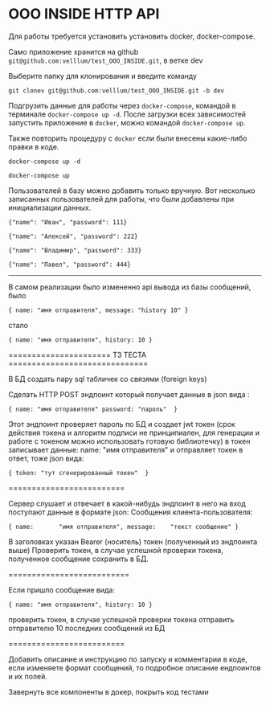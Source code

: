 # ООО INSIDE HTTP API

Для работы требуется установить установить docker, docker-compose.

Само приложение хранится на github `git@github.com:velllum/test_OOO_INSIDE.git`, в ветке dev

Выберите папку для клонирования и введите команду 

`git clonev git@github.com:velllum/test_OOO_INSIDE.git -b dev`

Подгрузить данные для работы через `docker-compose`, командой в терминале `docker-compose up -d`.
После загрузки всех зависимостей запустить приложение в `docker`, можно командой `docker-compose up`.

Также повторить процедуру с `docker` если были внесены какие-либо правки в коде.

`docker-compose up -d`

`docker-compose up`


Пользователей в базу можно добавить только вручную.
Вот несколько записанных пользователей для работы, что были добавлены при инициализации данных.

`{"name": "Иван", "password": 111}`

`{"name": "Алексей", "password": 222}`

`{"name": "Владимир", "password": 333}`

`{"name": "Павел", "password": 444}`

--------------------------------------------------

В самом реализации было измененно api вывода из базы сообщений, было 

`{
    name: "имя отправителя",
    message: "history 10"
}`

стало 

`{
    name: "имя отправителя",
    history: 10
}`

====================== ТЗ ТЕСТА ==============================

В БД создать пару sql табличек со связями (foreign keys)

Сделать HTTP POST эндпоинт который получает данные в json вида :

`{
    name: "имя отправителя"
    password: "пароль" 
}`

Этот эндпоинт проверяет пароль по БД и создает jwt токен 
(срок действия токена и алгоритм подписи не принципиален, 
для генерации и работе с токеном можно использовать готовую библиотечку)
в токен записывает данные: name: "имя отправителя" и отправляет токен в ответ, тоже json вида:

`{
    token: "тут сгенерированный токен" 
}`


=========================

Сервер слушает и отвечает в какой-нибудь эндпоинт в него на вход поступают данные в формате json:
Сообщения клиента-пользователя:

`{
    name:       "имя отправителя",
    message:    "текст сообщение"
}`

В заголовках указан Bearer (носитель) токен (полученный из эндпоинта выше)
Проверить токен, в случае успешной проверки токена, полученное сообщение сохранить в БД.


==========================

Если пришло сообщение вида:

`{
    name: "имя отправителя",
    history: 10
}`

проверить токен, в случае успешной проверки токена отправить отправителю 10 последних сообщений из БД

=========================

Добавить описание и инструкцию по запуску и комментарии в коде, если изменяете формат сообщений, то подробное описание ендпоинтов и их полей.

Завернуть все компоненты в докер, покрыть код тестами
